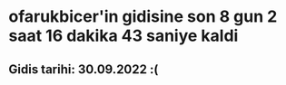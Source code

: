 # ofarukbicer'in gidisine son 8 gun 2 saat 16 dakika 43 saniye kaldi

## Gidis tarihi: 30.09.2022 :(